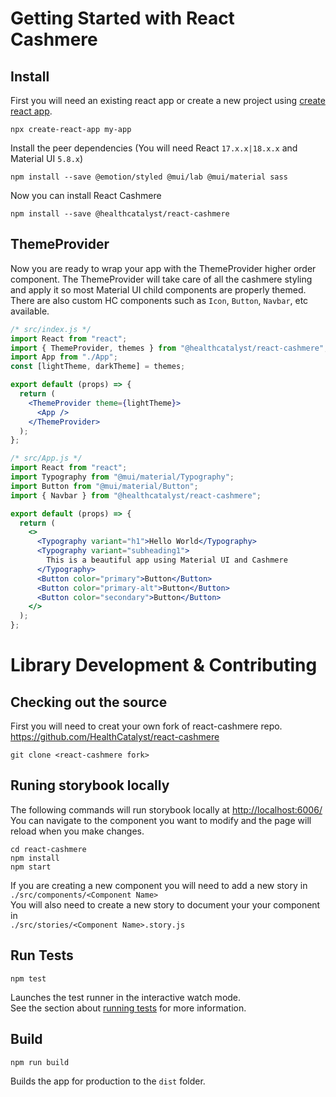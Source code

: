 # Getting Started with React Cashmere

## Install

First you will need an existing react app or create a new project using [create react app](https://reactjs.org/docs/create-a-new-react-app.html).

```
npx create-react-app my-app
```

Install the peer dependencies (You will need React `17.x.x|18.x.x` and Material UI `5.8.x`)

```shell
npm install --save @emotion/styled @mui/lab @mui/material sass
```

Now you can install React Cashmere

```
npm install --save @healthcatalyst/react-cashmere
```

## ThemeProvider

Now you are ready to wrap your app with the ThemeProvider higher order component.
The ThemeProvider will take care of all the cashmere styling and apply it so most Material UI child components are properly themed. There are also custom HC components such as `Icon`, `Button`, `Navbar`, etc available.

```jsx
/* src/index.js */
import React from "react";
import { ThemeProvider, themes } from "@healthcatalyst/react-cashmere";
import App from "./App";
const [lightTheme, darkTheme] = themes;

export default (props) => {
  return (
    <ThemeProvider theme={lightTheme}>
      <App />
    </ThemeProvider>
  );
};
```

```jsx
/* src/App.js */
import React from "react";
import Typography from "@mui/material/Typography";
import Button from "@mui/material/Button";
import { Navbar } from "@healthcatalyst/react-cashmere";

export default (props) => {
  return (
    <>
      <Typography variant="h1">Hello World</Typography>
      <Typography variant="subheading1">
        This is a beautiful app using Material UI and Cashmere
      </Typography>
      <Button color="primary">Button</Button>
      <Button color="primary-alt">Button</Button>
      <Button color="secondary">Button</Button>
    </>
  );
};
```

# Library Development & Contributing

## Checking out the source

First you will need to creat your own fork of react-cashmere repo. https://github.com/HealthCatalyst/react-cashmere

```
git clone <react-cashmere fork>
```

## Runing storybook locally

The following commands will run storybook locally at [http://localhost:6006/](http://localhost:6006/)
You can navigate to the component you want to modify and the page will reload when you make changes.

```
cd react-cashmere
npm install
npm start
```

If you are creating a new component you will need to add a new story in \
`./src/components/<Component Name>`\
You will also need to create a new story to document your your component in \
`./src/stories/<Component Name>.story.js`

## Run Tests

```
npm test
```

Launches the test runner in the interactive watch mode.\
See the section about [running tests](https://facebook.github.io/create-react-app/docs/running-tests) for more information.

## Build

```
npm run build
```

Builds the app for production to the `dist` folder.
